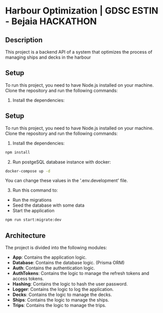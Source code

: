 # Harbour Optimization | GDSC ESTIN - Bejaia HACKATHON

## Description

This project is a backend API of a system that optimizes the process of managing ships and decks in the harbour

## Setup

To run this project, you need to have Node.js installed on your machine. Clone the repository and run the following commands:

1. Install the dependencies:

## Setup

To run this project, you need to have Node.js installed on your machine. Clone the repository and run the following commands:

1. Install the dependencies:

```bash
npm install
```

2. Run postgeSQL database instance with docker:

```bash
docker-compose up -d
```

You can change these values in the '.env.development' file.

3. Run this command to:

- Run the migrations
- Seed the database with some data
- Start the application

```bash
npm run start:migrate:dev
```

## Architecture

The project is divided into the following modules:

- **App**: Contains the application logic.
- **Database**: Contains the database logic. (Prisma ORM)
- **Auth**: Contains the authentication logic.
- **AuthTokens**: Contains the logic to manage the refresh tokens and access tokens.
- **Hashing**: Contains the logic to hash the user password.
- **Logger**: Contains the logic to log the application.
- **Decks**: Contains the logic to manage the decks.
- **Ships**: Contains the logic to manage the ships.
- **Trips**: Contains the logic to manage the trips.

